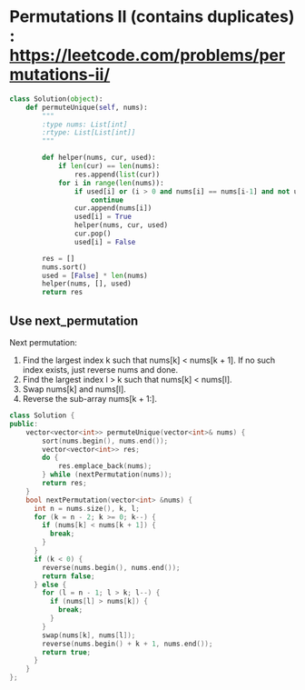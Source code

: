 # Permutations II (contains duplicates) : https://leetcode.com/problems/permutations-ii/

```python
class Solution(object):
    def permuteUnique(self, nums):
        """
        :type nums: List[int]
        :rtype: List[List[int]]
        """

        def helper(nums, cur, used):
            if len(cur) == len(nums):
                res.append(list(cur))
            for i in range(len(nums)):
                if used[i] or (i > 0 and nums[i] == nums[i-1] and not used[i-1]):
                    continue
                cur.append(nums[i])
                used[i] = True
                helper(nums, cur, used)
                cur.pop()
                used[i] = False

        res = []
        nums.sort()
        used = [False] * len(nums)
        helper(nums, [], used)
        return res
```

## Use next_permutation

Next permutation:

1. Find the largest index k such that nums[k] < nums[k + 1]. If no such index exists, just reverse nums and done.
2. Find the largest index l > k such that nums[k] < nums[l].
3. Swap nums[k] and nums[l].
4. Reverse the sub-array nums[k + 1:].

```c++
class Solution {
public:
    vector<vector<int>> permuteUnique(vector<int>& nums) {
        sort(nums.begin(), nums.end());
        vector<vector<int>> res;
        do {
            res.emplace_back(nums);
        } while (nextPermutation(nums));
        return res;
    }
    bool nextPermutation(vector<int> &nums) {
      int n = nums.size(), k, l;
      for (k = n - 2; k >= 0; k--) {
        if (nums[k] < nums[k + 1]) {
          break;
        }
      }
      if (k < 0) {
        reverse(nums.begin(), nums.end());
        return false;
      } else {
        for (l = n - 1; l > k; l--) {
          if (nums[l] > nums[k]) {
            break;
          }
        }
        swap(nums[k], nums[l]);
        reverse(nums.begin() + k + 1, nums.end());
        return true;
      }
    }
};
```
